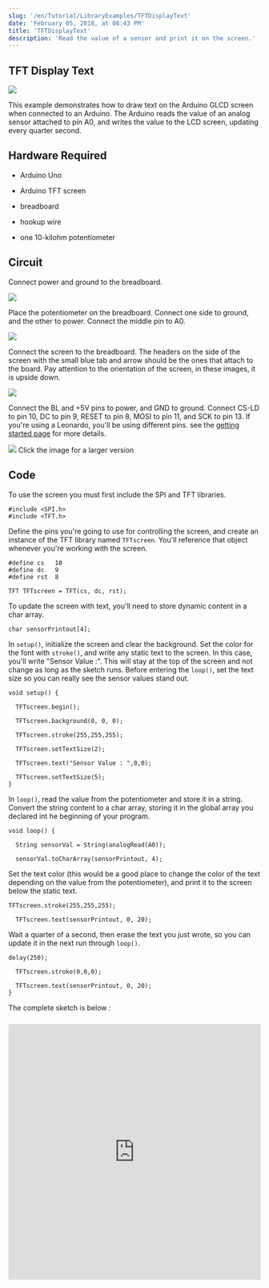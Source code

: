 ```yaml
---
slug: '/en/Tutorial/LibraryExamples/TFTDisplayText'
date: 'February 05, 2018, at 08:43 PM'
title: 'TFTDisplayText'
description: 'Read the value of a sensor and print it on the screen.'
---
```




## TFT Display Text

![](assets/GLCD_DisplayTextDemo.png)

This example demonstrates how to draw text on the Arduino GLCD screen when connected to an Arduino. The Arduino reads the value of an analog sensor attached to pin A0, and writes the value to the LCD screen, updating every quarter second.

## Hardware Required

- Arduino Uno

- Arduino TFT screen

- breadboard

- hookup wire

- one 10-kilohm potentiometer

## Circuit

Connect power and ground to the breadboard.

![](assets/GLCD_logo1.png)

Place the potentiometer on the breadboard. Connect one side to ground, and the other to power. Connect the middle pin to A0.

![](assets/GLCD_text2.png)

Connect the screen to the breadboard. The headers on the side of the screen with the small blue tab and arrow should be the ones that attach to the board. Pay attention to the orientation of the screen, in these images, it is upside down.

![](assets/GLCD_text3.png)

Connect the BL and +5V pins to power, and GND to ground. Connect CS-LD to pin 10, DC to pin 9, RESET to pin 8, MOSI to pin 11, and SCK to pin 13. If you're using a Leonardo, you'll be using different pins. see the [getting started page](https://arduino.cc/en/Guide/TFT) for more details.

![](assets/GTFT_text4_small.png)
Click the image for a larger version

## Code

To use the screen you must first include the SPI and TFT libraries.

```arduino
#include <SPI.h>
#include <TFT.h>
```

Define the pins you're going to use for controlling the screen, and create an instance of the TFT library named `TFTscreen`. You'll reference that object whenever you're working with the screen.

```arduino
#define cs   10
#define dc   9
#define rst  8

TFT TFTscreen = TFT(cs, dc, rst);
```

To update the screen with text, you'll need to store dynamic content in a char array.

`char sensorPrintout[4];`

In `setup()`, initialize the screen and clear the background. Set the color for the font with `stroke()`, and write any static text to the screen. In this case, you'll write "Sensor Value :". This will stay at the top of the screen and not change as long as the sketch runs. Before entering the `loop()`, set the text size so you can really see the sensor values stand out.

```arduino
void setup() {

  TFTscreen.begin();

  TFTscreen.background(0, 0, 0);

  TFTscreen.stroke(255,255,255);

  TFTscreen.setTextSize(2);

  TFTscreen.text("Sensor Value : ",0,0);

  TFTscreen.setTextSize(5);
}
```

In `loop()`, read the value from the potentiometer and store it in a string. Convert the string content to a char array, storing it in the global array you declared int he beginning of your program.

```arduino
void loop() {

  String sensorVal = String(analogRead(A0));

  sensorVal.toCharArray(sensorPrintout, 4);
```

Set the text color (this would be a good place to change the color of the text depending on the value from the potentiometer), and print it to the screen below the static text.

```arduino
TFTscreen.stroke(255,255,255);

  TFTscreen.text(sensorPrintout, 0, 20);
```

Wait a quarter of a second, then erase the text you just wrote, so you can update it in the next run through `loop()`.

```arduino
delay(250);

  TFTscreen.stroke(0,0,0);

  TFTscreen.text(sensorPrintout, 0, 20);
}
```

The complete sketch is below :

<iframe src='https://create.arduino.cc/example/library/tft_1_0_6/tft_1_0_6%5Cexamples%5CArduino%5CTFTDisplayText/TFTDisplayText/preview?embed' style='height:510px;width:100%;margin:10px 0' frameborder='0'></iframe>